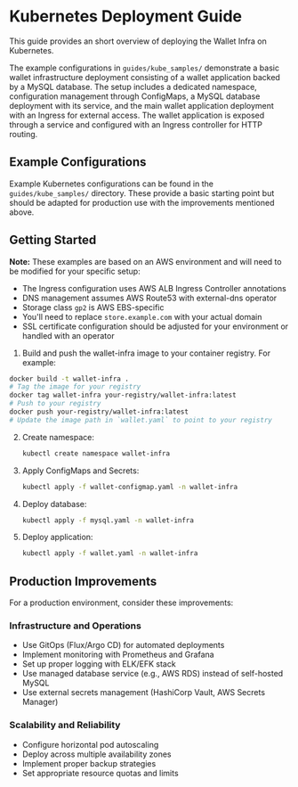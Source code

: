 # Kubernetes Deployment Guide

This guide provides an short overview of deploying the Wallet Infra on Kubernetes.

The example configurations in `guides/kube_samples/` demonstrate a basic wallet infrastructure deployment consisting of a wallet application backed by a MySQL database. The setup includes a dedicated namespace, configuration management through ConfigMaps, a MySQL database deployment with its service, and the main wallet application deployment with an Ingress for external access. The wallet application is exposed through a service and configured with an Ingress controller for HTTP routing.

## Example Configurations

Example Kubernetes configurations can be found in the `guides/kube_samples/` directory. These provide a basic starting point but should be adapted for production use with the improvements mentioned above.

## Getting Started

**Note:** These examples are based on an AWS environment and will need to be modified for your specific setup:
- The Ingress configuration uses AWS ALB Ingress Controller annotations
- DNS management assumes AWS Route53 with external-dns operator
- Storage class `gp2` is AWS EBS-specific
- You'll need to replace `store.example.com` with your actual domain
- SSL certificate configuration should be adjusted for your environment or handled with an operator

1. Build and push the wallet-infra image to your container registry. For example:

```bash
docker build -t wallet-infra .
# Tag the image for your registry
docker tag wallet-infra your-registry/wallet-infra:latest
# Push to your registry
docker push your-registry/wallet-infra:latest
# Update the image path in `wallet.yaml` to point to your registry
```

2. Create namespace:
   ```bash
   kubectl create namespace wallet-infra
   ```

3. Apply ConfigMaps and Secrets:
   ```bash
   kubectl apply -f wallet-configmap.yaml -n wallet-infra
   ```

4. Deploy database:
   ```bash
   kubectl apply -f mysql.yaml -n wallet-infra
   ```

5. Deploy application:
   ```bash
   kubectl apply -f wallet.yaml -n wallet-infra
   ```

## Production Improvements

For a production environment, consider these improvements:

### Infrastructure and Operations
- Use GitOps (Flux/Argo CD) for automated deployments
- Implement monitoring with Prometheus and Grafana
- Set up proper logging with ELK/EFK stack
- Use managed database service (e.g., AWS RDS) instead of self-hosted MySQL
- Use external secrets management (HashiCorp Vault, AWS Secrets Manager)

### Scalability and Reliability
- Configure horizontal pod autoscaling
- Deploy across multiple availability zones
- Implement proper backup strategies
- Set appropriate resource quotas and limits
